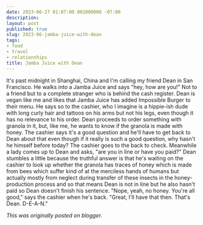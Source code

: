 ```yaml
---
date: 2023-06-27 01:07:00.001000000 -07:00
description:
layout: post
published: true
slug: 2023-06-jamba-juice-with-dean
tags:
- food
- travel
- relationships
title: Jamba Juice with Dean
---
```

It's past midnight in Shanghai, China and I'm calling my friend Dean in San Francisco. He walks into a Jamba Juice and says "hey, how are you!" Not to a friend but to a complete stranger who is behind the cash register. Dean is vegan like me and likes that Jamba Juice has added Impossible Burger to their menu. He says so to the cashier, who I imagine is a hippie-ish dude with long curly hair and tattoos on his arms but not his legs, even though it has no relevance to his order. Dean proceeds to order something with granola in it, but, like me, he wants to know if the granola is made with honey. The cashier says it's a good question and he'll have to get back to Dean about that even though if it really is such a good question, why hasn't he himself before today? The cashier goes to the back to check. Meanwhile a lady comes up to Dean and asks, "are you in line or have you paid?" Dean stumbles a little because the truthful answer is that he's waiting on the cashier to look up whether the granola has traces of honey which is made from bees which suffer kind of at the merciless hands of humans but actually mostly from neglect during transfer of these insects in the honey-production process and so that means Dean is not in line but he also hasn't paid so Dean doesn't finish his sentence. "Nope, yeah, no honey. You're all good," says the cashier when he's back. "Great, I'll have that then. That's Dean. D-E-A-N."

*This was originally posted on blogger.*
